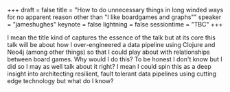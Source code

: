 +++
draft = false
title = "How to do unnecessary things in long winded ways for no apparent reason other than \"I like boardgames and graphs\""
speaker = "jameshughes"
keynote = false
lightning = false
sessiontime = "TBC"
+++

I mean the title kind of captures the essence of the talk but at its core this talk will be about how I over-engineered a data pipeline using Clojure and Neo4j (among other things) so that I could play about with relationships between board games.  Why would I do this? To be honest I don't know but I did so I may as well talk about it right? I mean I could spin this as a deep insight into architecting resilient, fault tolerant data pipelines using cutting edge technology but what do I know?
